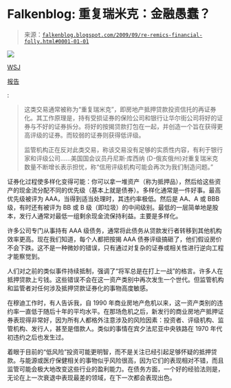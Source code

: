 <!--yml

类别：未分类

日期：2024 年 05 月 12 日 21:48:09

-->

# Falkenblog: 重复瑞米克：金融愚蠢？

> 来源：[`falkenblog.blogspot.com/2009/09/re-remics-financial-folly.html#0001-01-01`](http://falkenblog.blogspot.com/2009/09/re-remics-financial-folly.html#0001-01-01)

![](https://blogger.googleusercontent.com/img/b/R29vZ2xl/AVvXsEicZyHaHCA9vgA_7f44uZqCZfLfqIzSDtXL7WxvDmOpC4fVmeR-OJTCQLTbk4jJ3hHzgRgQrc9OeEN5LAmNA5hqatvgLREqBFPjwOF4ZHbtWA6lKgvszEm_iDZpF8lqsbd7-kFBXA/s1600-h/reremic.gif)

[WSJ](http://online.wsj.com/article/SB125434502953253695.html?mod=WSJ_hps_LEFTWhatsNews)

[报告](http://online.wsj.com/article/SB125434502953253695.html?mod=WSJ_hps_LEFTWhatsNews)

:

> 这类交易通常被称为“重复瑞米克”，即房地产抵押贷款投资信托的再证券化。其工作原理是，持有受损证券的保险公司和银行让华尔街公司将好的证券与不好的证券拆分。将好的按揭贷款打包在一起，并创造一个旨在获得更高评级的证券。而较弱的证券则获得低评级。
> 
> 监管机构正在反对此类交易，称该交易没有足够的实质性内容，有利于银行家和评级公司……美国国会议员丹尼斯·库西纳 (D-俄亥俄州)对重复瑞米克数量不断增长表示担忧，称“信用评级机构可能会再次为我们制造问题。”

证券化过程使多样化变得可能：你可以拿一堆资产（称为抵押品），然后给这些资产的现金流分配不同的优先级（基本上就是债券）。多样化通常是一件好事。最高优先级被评为 AAA，当得到适当处理时，其违约率极低。然后是 AA、A 或 BBB 级，有时还有被评为 BB 或 B 级（即垃圾）的中间级别。最低的一层简单地是股本，发行人通常对最低一组剩余现金流保持利益。主要是多样化。

许多公司专门从事持有 AAA 级债务，通常将此债务从贷款发行者转移到其他机构效率更高。现在我们知道，每个人都把按揭 AAA 债券评级搞砸了，他们假设房价不会下跌。这不是一种微妙的错误，只有通过对复杂的证券或相关性进行逆向工程才能察觉到。

人们对之前的类似事件持续抵制，强调了“将军总是在打上一战”的格言。许多人在抵押贷款上亏钱。这些错误不会在这一资产类别中再次发生一个世代。但监管机构和监管者对任何涉及抵押贷款证券化的事物高度敏感。

在穆迪工作时，有人告诉我，自 1990 年商业房地产危机以来，这一资产类别的违约率一直低于随后十年的平均水平。在那场危机之后，新发行的商业房地产抵押证券表现得非常好，因为所有人都格外注意涉及的风险因素：投资者、评级机构、监管机构、发行人，甚至是借款人。类似的事情在宾夕法尼亚中央铁路在 1970 年代初违约之后也发生过。

着眼于目前的“低风险”投资可能更明智，而不是关注已经引起足够怀疑的抵押贷款。与能源或医疗保健相关的事物似乎风险很高，因为它们的表现相对不错，而且监管可能会极大地改变这些行业的盈利能力。在债务方面，一个好的经验法则是，无论在上一次衰退中表现最差的领域，在下一次都会表现出色。
